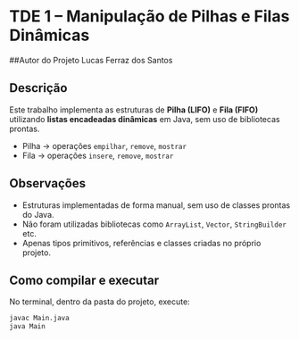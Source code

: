 # TDE 1 – Manipulação de Pilhas e Filas Dinâmicas

##Autor do Projeto
Lucas Ferraz dos Santos

## Descrição
Este trabalho implementa as estruturas de **Pilha (LIFO)** e **Fila (FIFO)** utilizando **listas encadeadas dinâmicas** em Java, sem uso de bibliotecas prontas.

- Pilha → operações `empilhar`, `remove`, `mostrar`
- Fila → operações `insere`, `remove`, `mostrar`

## Observações
- Estruturas implementadas de forma manual, sem uso de classes prontas do Java.
- Não foram utilizadas bibliotecas como `ArrayList`, `Vector`, `StringBuilder` etc.
- Apenas tipos primitivos, referências e classes criadas no próprio projeto.

## Como compilar e executar
No terminal, dentro da pasta do projeto, execute:

```bash
javac Main.java
java Main


